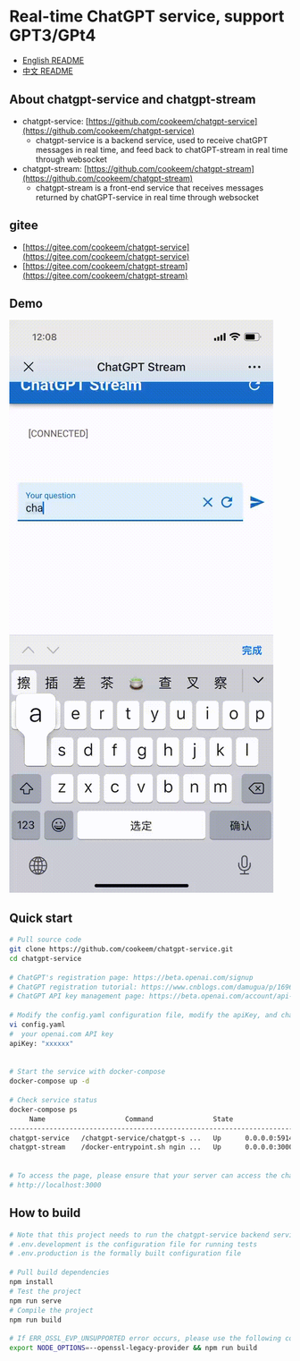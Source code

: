 # Real-time ChatGPT service, support GPT3/GPt4

- [English README](README.md)
- [中文 README](README_CN.md)

## About chatgpt-service and chatgpt-stream

- chatgpt-service: [https://github.com/cookeem/chatgpt-service](https://github.com/cookeem/chatgpt-service) 
  - chatgpt-service is a backend service, used to receive chatGPT messages in real time, and feed back to chatGPT-stream in real time through websocket
- chatgpt-stream: [https://github.com/cookeem/chatgpt-stream](https://github.com/cookeem/chatgpt-stream) 
  - chatgpt-stream is a front-end service that receives messages returned by chatGPT-service in real time through websocket

## gitee

- [https://gitee.com/cookeem/chatgpt-service](https://gitee.com/cookeem/chatgpt-service) 
- [https://gitee.com/cookeem/chatgpt-stream](https://gitee.com/cookeem/chatgpt-stream) 

## Demo

![](chatgpt-service.gif)


## Quick start

```bash
# Pull source code
git clone https://github.com/cookeem/chatgpt-service.git
cd chatgpt-service

# ChatGPT's registration page: https://beta.openai.com/signup
# ChatGPT registration tutorial: https://www.cnblogs.com/damugua/p/16969508.html
# ChatGPT API key management page: https://beta.openai.com/account/api-keys

# Modify the config.yaml configuration file, modify the apiKey, and change it to your openai.com API key
vi config.yaml
#  your openai.com API key
apiKey: "xxxxxx"


# Start the service with docker-compose
docker-compose up -d

# Check service status
docker-compose ps   
     Name                    Command               State                  Ports                
-----------------------------------------------------------------------------------------------
chatgpt-service   /chatgpt-service/chatgpt-s ...   Up      0.0.0.0:59142->9000/tcp             
chatgpt-stream    /docker-entrypoint.sh ngin ...   Up      0.0.0.0:3000->80/tcp,:::3000->80/tcp


# To access the page, please ensure that your server can access the chatGPT API
# http://localhost:3000
```

## How to build

```bash
# Note that this project needs to run the chatgpt-service backend service first
# .env.development is the configuration file for running tests
# .env.production is the formally built configuration file

# Pull build dependencies
npm install
# Test the project
npm run serve
# Compile the project
npm run build

# If ERR_OSSL_EVP_UNSUPPORTED error occurs, please use the following command to compile
export NODE_OPTIONS=--openssl-legacy-provider && npm run build
```